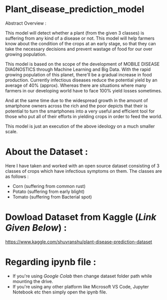 # Plant_disease_prediction_model

Abstract Overview :

This model will detect whether a plant (from the given 3 classes) is suffering from any kind of a disease or not. This model will help farmers know about the condition of the crops at an early stage, so that they can take the necessary decisions and prevent wastage of food for our over growing population.

This model is based on the scope of the development of MOBILE DISEASE DIAGNOSTICS through Machine Learning and Big Data. With the rapid growing population of this planet, there'll be a gradual increase in food production. Currently infectious diseases reduce the potential yield by an average of 40% (approx). Whereas there are situations where many farmers in our developing world have to face 100% yield losses sometimes.

And at the same time due to the widespread growth in the amount of smartphone owners across the rich and the poor depicts that their is potential to turn the smartphones into a very useful and efficient tool for those who put all of their efforts in yielding crops in order to feed the world.

This model is just an execution of the above ideology on a much smaller scale.

# About the Dataset :
Here I have taken and worked with an open source dataset consisting of 3 classes of crops which have infectious symptoms on them. The classes are as follows :

- Corn (suffering from common rust)
- Potato (suffering from early blight)
- Tomato (suffering from Bacterial spot)

# Dowload Dataset from Kaggle (*Link Given Below*) :
https://www.kaggle.com/shuvranshu/plant-disease-prediction-dataset

# Regarding ipynb file :
- If you're using *Google Colab* then change dataset folder path while mounting the drive.
- If you're using any other platform like Microsoft VS Code, Jupyter Notebook etc then simply open the ipynb file.
